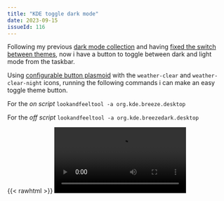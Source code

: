 ```yaml
---
title: "KDE toggle dark mode"
date: 2023-09-15
issueId: 116
---
```


Following my previous [dark mode collection](/blog/2021-06-26-dark-mode-collection/) and having [fixed the switch between themes](/blog/2023-03-07-kde-global-theme-task-switcher/), now i have a button to toggle between dark and light mode from the taskbar.

Using [configurable button plasmoid](https://github.com/pmarki/plasmoid-button) with the `weather-clear` and `weather-clear-night` icons, running the following commands i can make an easy toggle theme button.

For the *on script* `lookandfeeltool -a org.kde.breeze.desktop`

For the *off script* `lookandfeeltool -a org.kde.breezedark.desktop`

{{< rawhtml >}}
<video src="/static/imgs/kde-toggle-dark/demo.mp4" controls loop>
{{</ rawhtml >}}
